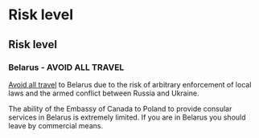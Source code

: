 # Risk level

## Risk level

### Belarus - AVOID ALL TRAVEL

[Avoid all travel](#levels "Risk Levels") to Belarus due to the risk of arbitrary enforcement of local laws and the armed conflict between Russia and Ukraine.

The ability of the Embassy of Canada to Poland to provide consular services in Belarus is extremely limited. If you are in Belarus you should leave by commercial means.